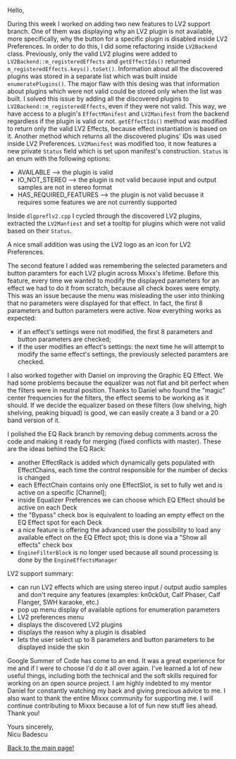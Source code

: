 Hello,

During this week I worked on adding two new features to LV2 support
branch. One of them was displaying why an LV2 plugin is not available,
more specifically, why the button for a specific plugin is disabled
inside LV2 Preferences. In order to do this, I did some refactoring
inside `LV2Backend` class. Previously, only the valid LV2 plugins were
added to `LV2Backend::m_registeredEffects` and `getEffectIds()` returned
`m_registeredEffects.keys().toSet()`. Information about all the
discovered plugins was stored in a separate list which was built inside
`enumeratePlugins()`. The major flaw with this desing was that
information about plugins which were not valid could be stored only when
the list was built. I solved this issue by adding all the discovered
plugins to `LV2Backend::m_registeredEffects`, even if they were not
valid. This way, we have access to a plugin's `EffectManifest` and
`LV2Manifest` from the backend regardless if the plugin is valid or not.
`getEffectIds()` method was modified to return only the valid LV2
Effects, because effect instantiation is based on it. Another method
which returns all the discovered plugins' IDs was used inside LV2
Preferences. `LV2Manifest` was modified too, it now features a new
private `Status` field which is set upon manifest's construction.
`Status` is an enum with the following options:

  - AVAILABLE --\> the plugin is valid
  - IO\_NOT\_STEREO --\> the plugin is not valid because input and
    output samples are not in stereo format
  - HAS\_REQUIRED\_FEATURES --\> the plugin is not valid becuase it
    requires some features we are not currently supported

Inside `dlgpreflv2.cpp` I cycled through the discovered LV2 plugins,
extracted the `LV2Manfiest` and set a tooltip for plugins which were not
valid based on their `Status`.

A nice small addition was using the LV2 logo as an icon for LV2
Preferences.

The second feature I added was remembering the selected parameters and
button paramters for each LV2 plugin across Mixxx's lifetime. Before
this feature, every time we wanted to modify the displayed parameters
for an effect we had to do it from scratch, because all check boxes were
empty. This was an issue because the menu was misleading the user into
thinking that no parameters were displayed for that effect. In fact, the
first 8 parameters and button parameters were active. Now everything
works as expected:

  - if an effect's settings were not modified, the first 8 parameters
    and button parameters are checked;
  - if the user modifies an effect's settings: the next time he will
    attempt to modify the same effect's settings, the previously
    selected paramters are checked.

I also worked together with Daniel on improving the Graphic EQ Effect.
We had some problems because the equalizer was not flat and bit perfect
when the filters were in neutral position. Thanks to Daniel who found
the "magic" center frequencies for the filters, the effect seems to be
working as it should. If we decide the equalizer based on these filters
(low shelving, high shelving, peaking biquad) is good, we can easily
create a 3 band or a 20 band version of it.

I polished the EQ Rack branch by removing debug comments across the code
and making it ready for merging (fixed conflicts with master). These are
the ideas behind the EQ Rack:

  - another EffectRack is added which dynamically gets populated with
    EffectChains, each time the control responsible for the number of
    decks is changed
  - each EffectChain contains only one EffectSlot, is set to fully wet
    and is active on a specific \[Channel\];
  - inside Equalizer Preferences we can choose which EQ Effect should be
    active on each Deck
  - the "Bypass" check box is equivalent to loading an empty effect on
    the EQ Effect spot for each Deck
  - a nice feature is offering the advanced user the possibility to load
    any available effect on the EQ Effect spot; this is done via a "Show
    all effects" check box
  - `EngineFilterBlock` is no longer used because all sound processing
    is done by the `EngineEffectsManager`

LV2 support summary:

  - can run LV2 effects which are using stereo input / output audio
    samples and don't require any features (examples: kn0ck0ut, Calf
    Phaser, Calf Flanger, SWH karaoke, etc.)
  - pop up menu display of available options for enumeration parameters
  - LV2 preferences menu
  - displays the discovered LV2 plugins
  - displays the reason why a plugin is disabled
  - lets the user select up to 8 parameters and button parameters to be
    displayed inside the skin

Google Summer of Code has come to an end. It was a great experience for
me and if I were to choose I'd do it all over again. I've learned a lot
of new useful things, including both the technical and the soft skills
required for working on an open source project. I am highly indebted to
my mentor Daniel for constantly watching my back and giving precious
advice to me. I also want to thank the entire Mixxx community for
supporting me. I will continue contributing to Mixxx because a lot of
fun new stuff lies ahead. Thank you\!

Yours sincerely,  
Nicu Badescu  
  
[Back to the main page\!](extending_the_effects_engine)
